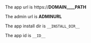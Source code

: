 The app url is https://__DOMAIN____PATH__

The admin url is __ADMINURL__

The app install dir is `__INSTALL_DIR__`

The app id is `__ID__`
